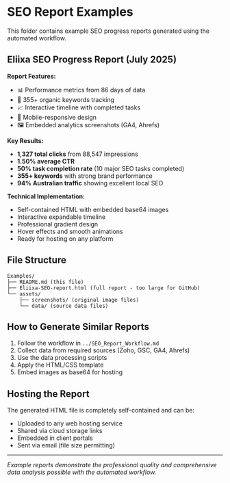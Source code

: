 # SEO Report Examples

This folder contains example SEO progress reports generated using the automated workflow.

## Eliixa SEO Progress Report (July 2025)

**Report Features:**
- 📊 Performance metrics from 86 days of data
- 🔑 355+ organic keywords tracking
- 📈 Interactive timeline with completed tasks
- 📱 Mobile-responsive design
- 🖼️ Embedded analytics screenshots (GA4, Ahrefs)

**Key Results:**
- **1,327 total clicks** from 88,547 impressions
- **1.50% average CTR**
- **50% task completion rate** (10 major SEO tasks completed)
- **355+ keywords** with strong brand performance
- **94% Australian traffic** showing excellent local SEO

**Technical Implementation:**
- Self-contained HTML with embedded base64 images
- Interactive expandable timeline
- Professional gradient design
- Hover effects and smooth animations
- Ready for hosting on any platform

## File Structure
```
Examples/
├── README.md (this file)
├── Eliixa-SEO-report.html (full report - too large for GitHub)
└── assets/
    ├── screenshots/ (original image files)
    └── data/ (source data files)
```

## How to Generate Similar Reports

1. Follow the workflow in `../SEO_Report_Workflow.md`
2. Collect data from required sources (Zoho, GSC, GA4, Ahrefs)
3. Use the data processing scripts
4. Apply the HTML/CSS template
5. Embed images as base64 for hosting

## Hosting the Report

The generated HTML file is completely self-contained and can be:
- Uploaded to any web hosting service
- Shared via cloud storage links
- Embedded in client portals
- Sent via email (file size permitting)

---

*Example reports demonstrate the professional quality and comprehensive data analysis possible with the automated workflow.*